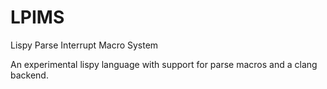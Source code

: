# LPIMS

Lispy Parse Interrupt Macro System

An experimental lispy language with support for parse macros and a clang backend.

